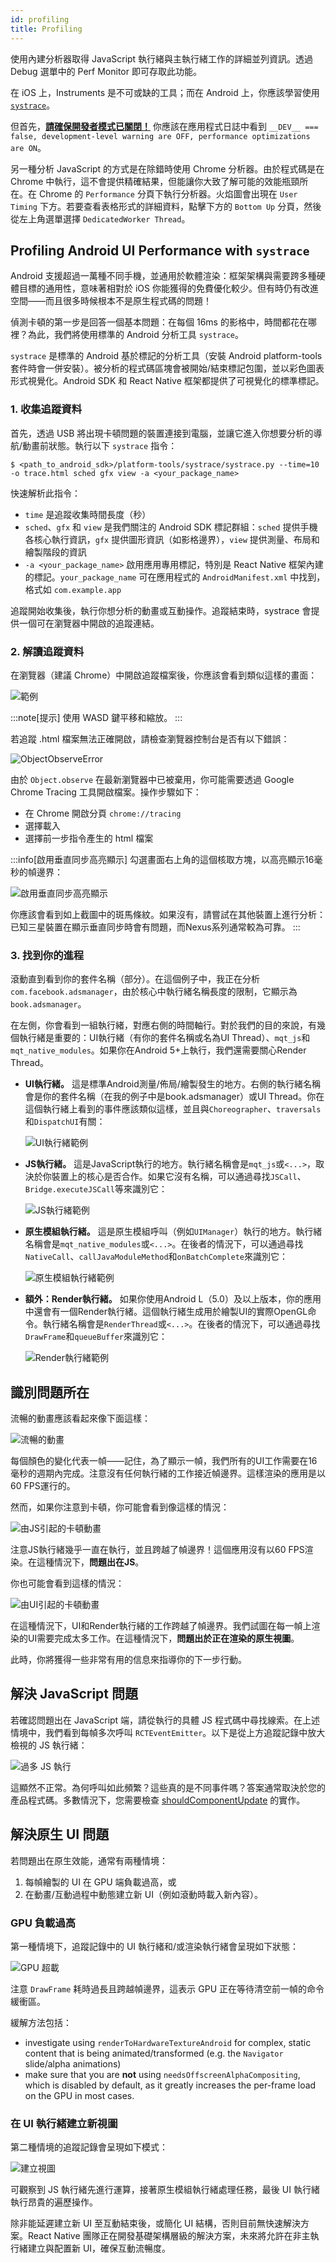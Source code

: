 ```yaml
---
id: profiling
title: Profiling
---
```


使用內建分析器取得 JavaScript 執行緒與主執行緒工作的詳細並列資訊。透過 Debug 選單中的 Perf Monitor 即可存取此功能。

在 iOS 上，Instruments 是不可或缺的工具；而在 Android 上，你應該學習使用 [`systrace`](profiling.md#profiling-android-ui-performance-with-systrace)。

但首先，[**請確保開發者模式已關閉！**](performance.md#running-in-development-mode-devtrue) 你應該在應用程式日誌中看到 `__DEV__ === false, development-level warning are OFF, performance optimizations are ON`。

另一種分析 JavaScript 的方式是在除錯時使用 Chrome 分析器。由於程式碼是在 Chrome 中執行，這不會提供精確結果，但能讓你大致了解可能的效能瓶頸所在。在 Chrome 的 `Performance` 分頁下執行分析器。火焰圖會出現在 `User Timing` 下方。若要查看表格形式的詳細資料，點擊下方的 `Bottom Up` 分頁，然後從左上角選單選擇 `DedicatedWorker Thread`。

## Profiling Android UI Performance with `systrace`

Android 支援超過一萬種不同手機，並通用於軟體渲染：框架架構與需要跨多種硬體目標的通用性，意味著相對於 iOS 你能獲得的免費優化較少。但有時仍有改進空間——而且很多時候根本不是原生程式碼的問題！

偵測卡頓的第一步是回答一個基本問題：在每個 16ms 的影格中，時間都花在哪裡？為此，我們將使用標準的 Android 分析工具 `systrace`。

`systrace` 是標準的 Android 基於標記的分析工具（安裝 Android platform-tools 套件時會一併安裝）。被分析的程式碼區塊會被開始/結束標記包圍，並以彩色圖表形式視覺化。Android SDK 和 React Native 框架都提供了可視覺化的標準標記。

### 1. 收集追蹤資料

首先，透過 USB 將出現卡頓問題的裝置連接到電腦，並讓它進入你想要分析的導航/動畫前狀態。執行以下 `systrace` 指令：

```shell
$ <path_to_android_sdk>/platform-tools/systrace/systrace.py --time=10 -o trace.html sched gfx view -a <your_package_name>
```

快速解析此指令：

- `time` 是追蹤收集時間長度（秒）
- `sched`、`gfx` 和 `view` 是我們關注的 Android SDK 標記群組：`sched` 提供手機各核心執行資訊，`gfx` 提供圖形資訊（如影格邊界），`view` 提供測量、布局和繪製階段的資訊
- `-a <your_package_name>` 啟用應用專用標記，特別是 React Native 框架內建的標記。`your_package_name` 可在應用程式的 `AndroidManifest.xml` 中找到，格式如 `com.example.app`

追蹤開始收集後，執行你想分析的動畫或互動操作。追蹤結束時，systrace 會提供一個可在瀏覽器中開啟的追蹤連結。

### 2. 解讀追蹤資料

在瀏覽器（建議 Chrome）中開啟追蹤檔案後，你應該會看到類似這樣的畫面：

![範例](/docs/assets/SystraceExample.png)

:::note[提示]
使用 WASD 鍵平移和縮放。
:::

若追蹤 .html 檔案無法正確開啟，請檢查瀏覽器控制台是否有以下錯誤：

![ObjectObserveError](/docs/assets/ObjectObserveError.png)

由於 `Object.observe` 在最新瀏覽器中已被棄用，你可能需要透過 Google Chrome Tracing 工具開啟檔案。操作步驟如下：

- 在 Chrome 開啟分頁 `chrome://tracing`
- 選擇載入
- 選擇前一步指令產生的 html 檔案

:::info[啟用垂直同步高亮顯示]
勾選畫面右上角的這個核取方塊，以高亮顯示16毫秒的幀邊界：

![啟用垂直同步高亮顯示](/docs/assets/SystraceHighlightVSync.png)

你應該會看到如上截圖中的斑馬條紋。如果沒有，請嘗試在其他裝置上進行分析：已知三星裝置在顯示垂直同步時會有問題，而Nexus系列通常較為可靠。
:::

### 3. 找到你的進程

滾動直到看到你的套件名稱（部分）。在這個例子中，我正在分析`com.facebook.adsmanager`，由於核心中執行緒名稱長度的限制，它顯示為`book.adsmanager`。

在左側，你會看到一組執行緒，對應右側的時間軸行。對於我們的目的來說，有幾個執行緒是重要的：UI執行緒（有你的套件名稱或名為UI Thread）、`mqt_js`和`mqt_native_modules`。如果你在Android 5+上執行，我們還需要關心Render Thread。

- **UI執行緒。** 這是標準Android測量/佈局/繪製發生的地方。右側的執行緒名稱會是你的套件名稱（在我的例子中是book.adsmanager）或UI Thread。你在這個執行緒上看到的事件應該類似這樣，並且與`Choreographer`、`traversals`和`DispatchUI`有關：

  ![UI執行緒範例](/docs/assets/SystraceUIThreadExample.png)

- **JS執行緒。** 這是JavaScript執行的地方。執行緒名稱會是`mqt_js`或`<...>`，取決於你裝置上的核心是否合作。如果它沒有名稱，可以通過尋找`JSCall`、`Bridge.executeJSCall`等來識別它：

  ![JS執行緒範例](/docs/assets/SystraceJSThreadExample.png)

- **原生模組執行緒。** 這是原生模組呼叫（例如`UIManager`）執行的地方。執行緒名稱會是`mqt_native_modules`或`<...>`。在後者的情況下，可以通過尋找`NativeCall`、`callJavaModuleMethod`和`onBatchComplete`來識別它：

  ![原生模組執行緒範例](/docs/assets/SystraceNativeModulesThreadExample.png)

- **額外：Render執行緒。** 如果你使用Android L（5.0）及以上版本，你的應用中還會有一個Render執行緒。這個執行緒生成用於繪製UI的實際OpenGL命令。執行緒名稱會是`RenderThread`或`<...>`。在後者的情況下，可以通過尋找`DrawFrame`和`queueBuffer`來識別它：

  ![Render執行緒範例](/docs/assets/SystraceRenderThreadExample.png)

## 識別問題所在

流暢的動畫應該看起來像下面這樣：

![流暢的動畫](/docs/assets/SystraceWellBehaved.png)

每個顏色的變化代表一幀——記住，為了顯示一幀，我們所有的UI工作需要在16毫秒的週期內完成。注意沒有任何執行緒的工作接近幀邊界。這樣渲染的應用是以60 FPS運行的。

然而，如果你注意到卡頓，你可能會看到像這樣的情況：

![由JS引起的卡頓動畫](/docs/assets/SystraceBadJS.png)

注意JS執行緒幾乎一直在執行，並且跨越了幀邊界！這個應用沒有以60 FPS渲染。在這種情況下，**問題出在JS**。

你也可能會看到這樣的情況：

![由UI引起的卡頓動畫](/docs/assets/SystraceBadUI.png)

在這種情況下，UI和Render執行緒的工作跨越了幀邊界。我們試圖在每一幀上渲染的UI需要完成太多工作。在這種情況下，**問題出於正在渲染的原生視圖**。

此時，你將獲得一些非常有用的信息來指導你的下一步行動。

## 解決 JavaScript 問題

若確認問題出在 JavaScript 端，請從執行的具體 JS 程式碼中尋找線索。在上述情境中，我們看到每幀多次呼叫 `RCTEventEmitter`。以下是從上方追蹤記錄中放大檢視的 JS 執行緒：

![過多 JS 執行](/docs/assets/SystraceBadJS2.png)

這顯然不正常。為何呼叫如此頻繁？這些真的是不同事件嗎？答案通常取決於您的產品程式碼。多數情況下，您需要檢查 [shouldComponentUpdate](https://reactjs.org/docs/react-component.html#shouldcomponentupdate) 的實作。

## 解決原生 UI 問題

若問題出在原生效能，通常有兩種情境：

1. 每幀繪製的 UI 在 GPU 端負載過高，或
2. 在動畫/互動過程中動態建立新 UI（例如滾動時載入新內容）。

### GPU 負載過高

第一種情境下，追蹤記錄中的 UI 執行緒和/或渲染執行緒會呈現如下狀態：

![GPU 超載](/docs/assets/SystraceBadUI.png)

注意 `DrawFrame` 耗時過長且跨越幀邊界，這表示 GPU 正在等待清空前一幀的命令緩衝區。

緩解方法包括：

- investigate using `renderToHardwareTextureAndroid` for complex, static content that is being animated/transformed (e.g. the `Navigator` slide/alpha animations)
- make sure that you are **not** using `needsOffscreenAlphaCompositing`, which is disabled by default, as it greatly increases the per-frame load on the GPU in most cases.

### 在 UI 執行緒建立新視圖

第二種情境的追蹤記錄會呈現如下模式：

![建立視圖](/docs/assets/SystraceBadCreateUI.png)

可觀察到 JS 執行緒先進行運算，接著原生模組執行緒處理任務，最後 UI 執行緒執行昂貴的遍歷操作。

除非能延遲建立新 UI 至互動結束後，或簡化 UI 結構，否則目前無快速解決方案。React Native 團隊正在開發基礎架構層級的解決方案，未來將允許在非主執行緒建立與配置新 UI，確保互動流暢度。